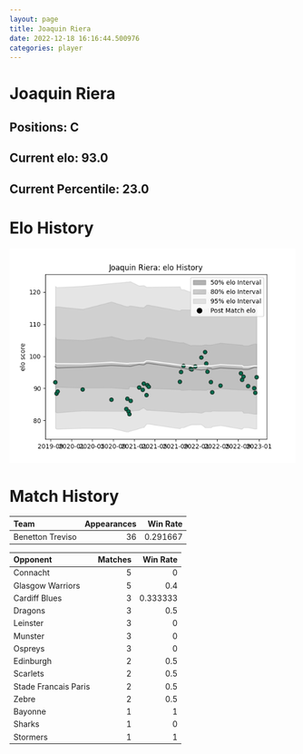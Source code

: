 ```yaml
---  
layout: page  
title: Joaquin Riera  
date: 2022-12-18 16:16:44.500976  
categories: player  
---
```

# Joaquin Riera

## Positions: C

## Current elo: 93.0

## Current Percentile: 23.0

# Elo History


![elo history](history_JoaquinRiera.png)
# Match History


| Team             |   Appearances |   Win Rate |
|:-----------------|--------------:|-----------:|
| Benetton Treviso |            36 |   0.291667 |

| Opponent             |   Matches |   Win Rate |
|:---------------------|----------:|-----------:|
| Connacht             |         5 |   0        |
| Glasgow Warriors     |         5 |   0.4      |
| Cardiff Blues        |         3 |   0.333333 |
| Dragons              |         3 |   0.5      |
| Leinster             |         3 |   0        |
| Munster              |         3 |   0        |
| Ospreys              |         3 |   0        |
| Edinburgh            |         2 |   0.5      |
| Scarlets             |         2 |   0.5      |
| Stade Francais Paris |         2 |   0.5      |
| Zebre                |         2 |   0.5      |
| Bayonne              |         1 |   1        |
| Sharks               |         1 |   0        |
| Stormers             |         1 |   1        |
